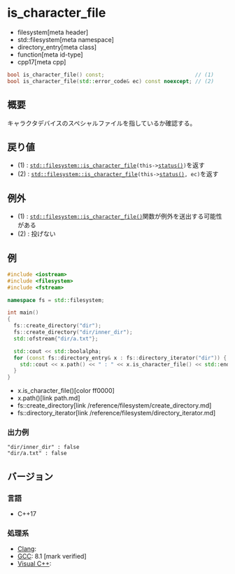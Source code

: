 # is_character_file
* filesystem[meta header]
* std::filesystem[meta namespace]
* directory_entry[meta class]
* function[meta id-type]
* cpp17[meta cpp]

```cpp
bool is_character_file() const;                             // (1)
bool is_character_file(std::error_code& ec) const noexcept; // (2)
```

## 概要
キャラクタデバイスのスペシャルファイルを指しているか確認する。


## 戻り値
- (1) : [`std::filesystem::is_character_file`](/reference/filesystem/is_character_file.md)`(this->`[`status()`](status.md)`)`を返す
- (2) : [`std::filesystem::is_character_file`](/reference/filesystem/is_character_file.md)`(this->`[`status()`](status.md)`, ec)`を返す


## 例外
- (1) : [`std::filesystem::is_character_file()`](/reference/filesystem/is_character_file.md)関数が例外を送出する可能性がある
- (2) : 投げない


## 例
```cpp example
#include <iostream>
#include <filesystem>
#include <fstream>

namespace fs = std::filesystem;

int main()
{
  fs::create_directory("dir");
  fs::create_directory("dir/inner_dir");
  std::ofstream{"dir/a.txt"};

  std::cout << std::boolalpha;
  for (const fs::directory_entry& x : fs::directory_iterator("dir")) {
    std::cout << x.path() << " : " << x.is_character_file() << std::endl;
  }
}
```
* x.is_character_file()[color ff0000]
* x.path()[link path.md]
* fs::create_directory[link /reference/filesystem/create_directory.md]
* fs::directory_iterator[link /reference/filesystem/directory_iterator.md]

### 出力例
```
"dir/inner_dir" : false
"dir/a.txt" : false
```

## バージョン
### 言語
- C++17

### 処理系
- [Clang](/implementation.md#clang):
- [GCC](/implementation.md#gcc): 8.1 [mark verified]
- [Visual C++](/implementation.md#visual_cpp):
